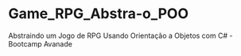 # Game_RPG_Abstra-o_POO
Abstraindo um Jogo de RPG Usando Orientação a Objetos com C#  - Bootcamp Avanade
